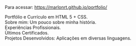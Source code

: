 Para acessar: https://marlonrt.github.io/portfolio/  
  
Portfólio e Currículo em HTML 5 + CSS.  
Sobre mim: Um pouco sobre minha história.  
Experiências Profissionais.  
Ùltimos Certificados.  
Projetos Desenvolvidos: Aplicações em diversas linguagens.
